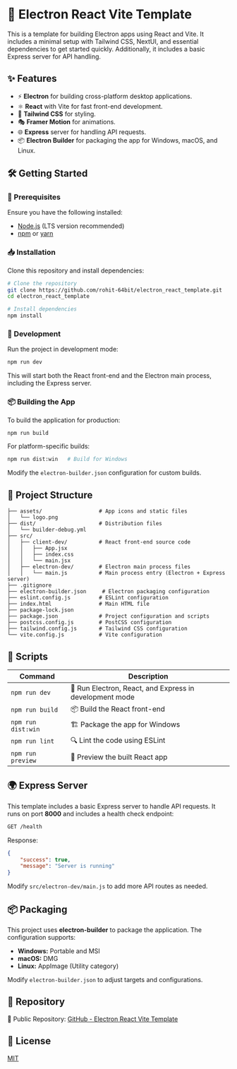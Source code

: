 
# 🚀 Electron React Vite Template

This is a template for building Electron apps using React and Vite. It includes a minimal setup with Tailwind CSS, NextUI, and essential dependencies to get started quickly. Additionally, it includes a basic Express server for API handling.

## ✨ Features

* ⚡ **Electron** for building cross-platform desktop applications.
* ⚛️ **React** with Vite for fast front-end development.
* 🎨 **Tailwind CSS** for styling.
* 🎭 **Framer Motion** for animations.
* 🌐 **Express** server for handling API requests.
* 📦 **Electron Builder** for packaging the app for Windows, macOS, and Linux.

## 🛠 Getting Started

### 📌 Prerequisites

Ensure you have the following installed:

* [Node.js](https://nodejs.org/) (LTS version recommended)
* [npm](https://www.npmjs.com/) or [yarn](https://yarnpkg.com/)

### 📥 Installation

Clone this repository and install dependencies:

```sh
# Clone the repository
git clone https://github.com/rohit-64bit/electron_react_template.git
cd electron_react_template

# Install dependencies
npm install
```

### 🚀 Development

Run the project in development mode:

```sh
npm run dev
```

This will start both the React front-end and the Electron main process, including the Express server.

### 📦 Building the App

To build the application for production:

```sh
npm run build
```

For platform-specific builds:

```sh
npm run dist:win   # Build for Windows
```

Modify the `electron-builder.json` configuration for custom builds.

## 📂 Project Structure

```
├── assets/                  # App icons and static files
│   └── logo.png
├── dist/                    # Distribution files
│   └── builder-debug.yml
├── src/
│   ├── client-dev/          # React front-end source code
│   │   ├── App.jsx
│   │   ├── index.css
│   │   └── main.jsx
│   ├── electron-dev/        # Electron main process files
│   │   └── main.js          # Main process entry (Electron + Express server)
├── .gitignore
├── electron-builder.json     # Electron packaging configuration
├── eslint.config.js         # ESLint configuration
├── index.html               # Main HTML file
├── package-lock.json
├── package.json             # Project configuration and scripts
├── postcss.config.js        # PostCSS configuration
├── tailwind.config.js       # Tailwind CSS configuration
└── vite.config.js           # Vite configuration
```

## 🔧 Scripts

| Command              | Description                                             |
| -------------------- | ------------------------------------------------------- |
| `npm run dev`      | 🚀 Run Electron, React, and Express in development mode |
| `npm run build`    | 📦 Build the React front-end                            |
| `npm run dist:win` | 🏗 Package the app for Windows                          |
| `npm run lint`     | 🔍 Lint the code using ESLint                           |
| `npm run preview`  | 👀 Preview the built React app                          |

## 🌍 Express Server

This template includes a basic Express server to handle API requests. It runs on port **8000** and includes a health check endpoint:

```sh
GET /health
```

Response:

```json
{
    "success": true,
    "message": "Server is running"
}
```

Modify `src/electron-dev/main.js` to add more API routes as needed.

## 📦 Packaging

This project uses **electron-builder** to package the application. The configuration supports:

* **Windows:** Portable and MSI
* **macOS:** DMG
* **Linux:** AppImage (Utility category)

Modify `electron-builder.json` to adjust targets and configurations.

## 🔗 Repository

📌 Public Repository: [GitHub - Electron React Vite Template](https://github.com/rohit-64bit/electron_react_template)

## 📜 License

[MIT](https://chatgpt.com/c/LICENSE)
